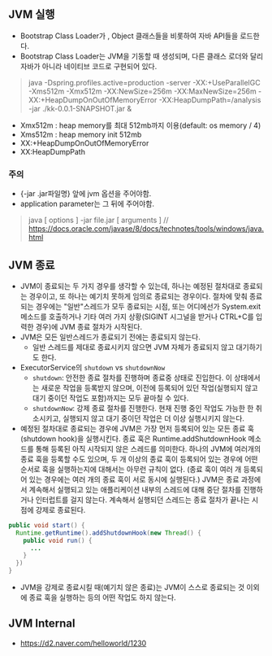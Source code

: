 ## JVM 실행

- Bootstrap Class Loader가 , Object 클래스들을 비롯하여 자바 API들을 로드한다.
- Bootstrap Class Loader는 JVM을 기동할 때 생성되며, 다른 클래스 로더와 달리 자바가 아니라 네이티브 코드로 구현되어 있다.
> java -Dspring.profiles.active=production -server -XX:+UseParallelGC -Xms512m -Xmx512m -XX:NewSize=256m -XX:MaxNewSize=256m -XX:+HeapDumpOnOutOfMemoryError -XX:HeapDumpPath=/analysis -jar  ./kk-0.0.1-SNAPSHOT.jar &

- Xmx512m : heap memory를 최대 512mb까지 이용(default: os memory / 4)
- Xms512m : heap memory init 512mb
- XX:+HeapDumpOnOutOfMemoryError
- XX:HeapDumpPath

### 주의
- {-jar .jar파일명} 앞에 jvm 옵션을 주어야함.
- application parameter는 그 뒤에 주어야함.
> java [ options ] -jar file.jar [ arguments ] // https://docs.oracle.com/javase/8/docs/technotes/tools/windows/java.html


## JVM 종료

- JVM이 종료되는 두 가지 경우를 생각할 수 있는데, 하나는 예정된 절차대로 종료되는 경우이고, 또 하나는 예기치 못하게 임의로 종료되는 경우이다. 절차에 맞춰 종료되는 경우에는 "일반"스레드가 모두 종료되는 시점, 또는 어디에선가 System.exit메소드를 호출하거나 기타 여러 가지 상황(SIGINT 시그널을 받거나 CTRL+C를 입력한 경우)에 JVM 종료 절차가 시작된다.
- JVM은 모든 일반스레드가 종료되기 전에는 종료되지 않는다.
  - 일반 스레드를 제대로 종료시키지 않으면 JVM 자체가 종료되지 않고 대기하기도 한다.
- ExecutorService의 `shutdown` vs `shutdownNow`
  - `shutdown`: 안전한 종료 절차를 진행하며 종료중 상태로 진입한다. 이 상태에서는 새로운 작업을 등록받지 않으며, 이전에 등록되어 있던 작업(실행되지 않고 대기 중이던 작업도 포함)까지는 모두 끝마칠 수 있다.
  - `shutdownNow`: 강제 종료 절차를 진행한다. 현재 진행 중인 작업도 가능한 한 취소시키고, 실행되지 않고 대기 중이던 작업은 더 이상 실행시키지 않는다.
- 예정된 절차대로 종료되는 경우에 JVM은 가장 먼저 등록되어 있는 모든 종료 훅(shutdown hook)을 실행시킨다. 종료 훅은 Runtime.addShutdownHook 메소드를 통해 등록된 아직 시작되지 않은 스레드를 의미한다. 하나의 JVM에 여러개의 종료 훅을 등록할 수도 있으며, 두 개 이상의 종료 훅이 등록되어 있는 경우에 어떤 순서로 훅을 실행하는지에 대해서는 아무런 규칙이 없다. (종료 훅이 여러 개 등록되어 있는 경우에는 여러 개의 종료 훅이 서로 동시에 실행된다.) JVM은 종료 과정에서 계속해서 실행되고 있는 애플리케이션 내부의 스레드에 대해 중단 절차를 진행하거나 인터럽트를 걸지 않는다. 계속해서 실행되던 스레드는 종료 절차가 끝나는 시점에 강제로 종료된다.
```java
public void start() {
  Runtime.getRuntime().addShutdownHook(new Thread() {
    public void run() {
      ...
    }
  })
}
```
- JVM을 강제로 종료시킬 때(예기치 않은 종료)는 JVM이 스스로 종료되는 것 이외에 종료 훅을 실행하는 등의 어떤 작업도 하지 않는다.

## JVM Internal
- https://d2.naver.com/helloworld/1230

